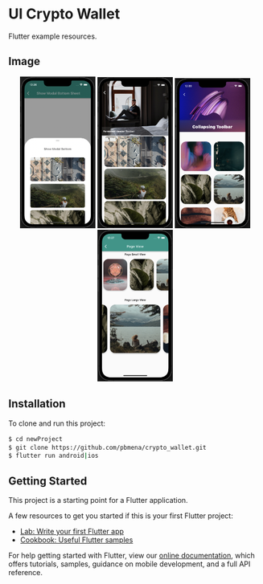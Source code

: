 # UI Crypto Wallet

Flutter example resources.

## Image
<p align="center">
<img src="assets/readme_screen/modal_bottom.png" width=150>
<img src="assets/readme_screen/persistent_header.png" width=150>
<img src="assets/readme_screen/collapsing_toolbar.png" width=150>
<img src="assets/readme_screen/page_view.png" width=150>
</p>

## Installation
To clone and run this project:
```sh
$ cd newProject
$ git clone https://github.com/pbmena/crypto_wallet.git
$ flutter run android|ios
```

## Getting Started

This project is a starting point for a Flutter application.

A few resources to get you started if this is your first Flutter project:

- [Lab: Write your first Flutter app](https://flutter.dev/docs/get-started/codelab)
- [Cookbook: Useful Flutter samples](https://flutter.dev/docs/cookbook)

For help getting started with Flutter, view our
[online documentation](https://flutter.dev/docs), which offers tutorials,
samples, guidance on mobile development, and a full API reference.
